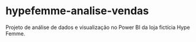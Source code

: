 # hypefemme-analise-vendas
Projeto de análise de dados e visualização no Power BI da loja fictícia Hype Femme.
